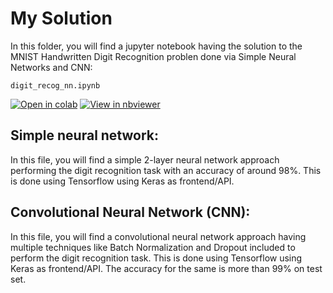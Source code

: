 # My Solution

In this folder, you will find a jupyter notebook having the solution to the MNIST Handwritten Digit Recognition problen done via Simple Neural Networks and CNN:



`digit_recog_nn.ipynb`

[![Open in colab](https://colab.research.google.com/assets/colab-badge.svg)](https://colab.research.google.com/github/gimseng/99-ML-Learning-Projects/blob/master/002/solution/digit_recog_nn.ipynb)
[![View in nbviewer](https://github.com/jupyter/design/blob/master/logos/Badges/nbviewer_badge.svg)](https://nbviewer.jupyter.org/github/gimseng/99-ML-Learning-Projects/blob/master/002/solution/digit_recog_nn.ipynb)

## Simple neural network: 

In this file, you will find a simple 2-layer neural network approach performing the digit recognition task with an accuracy of around 98%. This is done using Tensorflow using Keras as frontend/API.


## Convolutional Neural Network (CNN):

In this file, you will find a convolutional neural network approach having multiple techniques like Batch Normalization and Dropout included to perform the digit recognition task. This is done using Tensorflow using Keras as frontend/API.
The accuracy for the same is more than 99% on test set.